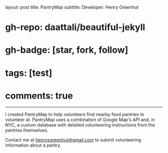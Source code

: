 layout: post
title: PantryMap
subtitle: Developer: Henry Greenhut
# gh-repo: daattali/beautiful-jekyll
# gh-badge: [star, fork, follow]
# tags: [test]
# comments: true
---
I created PantryMap to help volunteers find nearby food pantries to volunteer at. PantryMap uses a combination of Google Map's API and, in NYC, a custom database with detailed volunteering instructions from the pantries themselves.

Contact me at [henrysgreenhut@gmail.com](mailto:henrysgreenhut@gmail.com) to submit volunteering information about a pantry.
